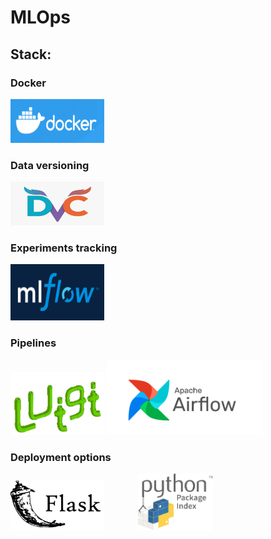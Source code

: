 # MLOps

## Stack:

### Docker
<img src="artifacts/img/docker_logo.png" alt="Docker" width="150" height="70"> 

### Data versioning
<img src="artifacts/img/dvc_logo.png" alt="DVC" width="150" height="70"> 

### Experiments tracking
<img src="artifacts/img/mlflow_logo.png" alt="Mlflow" width="150" height="90"> 

### Pipelines
<img src="artifacts/img/luigi_logo.png" alt="Luigi" width="150" height="100"> 
<img src="artifacts/img/airflow_logo.png" alt="Airflow" width="250" height="120"> 

### Deployment options
<img src="artifacts/img/flask_logo.png" alt="Flask" width="150" height="80"> 
<img src="artifacts/img/python_package.png" style="border:0px;margin-left:50px;clear:both;width:120px;" />